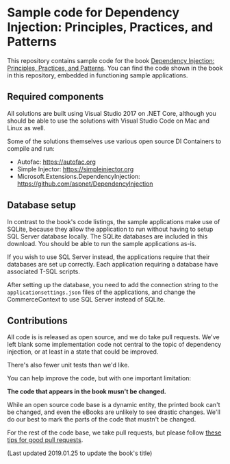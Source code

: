 # Sample code for Dependency Injection: Principles, Practices, and Patterns

This repository contains sample code for the book [Dependency Injection: Principles, Practices, and Patterns](https://manning.com/seemann2). You can find the code shown in the book in this repository, embedded in functioning sample applications.

## Required components

All solutions are built using Visual Studio 2017 on .NET Core, although you should be able to use the solutions with Visual Studio Code on Mac and Linux as well.

Some of the solutions themselves use various open source DI Containers to compile and run:
- Autofac: https://autofac.org
- Simple Injector: https://simpleinjector.org
- Microsoft.Extensions.DependencyInjection: https://github.com/aspnet/DependencyInjection

## Database setup

In contrast to the book's code listings, the sample applications make use of SQLite, because they allow the application to run without having to setup SQL Server database locally. The SQLite databases are included in this download. You should be able to run the sample applications as-is.

If you wish to use SQL Server instead, the applications require that their databases are set up correctly. Each application requiring a database have associated T-SQL scripts.

After setting up the database, you need to add the connection string to the `applicationsettings.json` files of the applications, and change the CommerceContext to use SQL Server instead of SQLite.

## Contributions

All code is is released as open source, and we do take pull requests. We've left blank some implementation code not central to the topic of dependency injection, or at least in a state that could be improved.

There's also fewer unit tests than we'd like.

You can help improve the code, but with one important limitation:

**The code that appears in the book musn't be changed.**

While an open source code base is a dynamic entity, the printed book can't be changed, and even the eBooks are unlikely to see drastic changes. We'll do our best to mark the parts of the code that mustn't be changed.

For the rest of the code base, we take pull requests, but please follow [these tips for good pull requests](https://blog.ploeh.dk/2015/01/15/10-tips-for-better-pull-requests).

(Last updated 2019.01.25 to update the book's title)